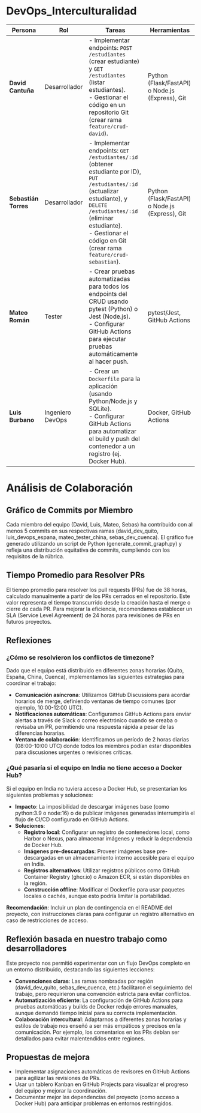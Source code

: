 # DevOps_Interculturalidad


| Persona            | Rol                 | Tareas                                                                 | Herramientas                     |
|--------------------|---------------------|-----------------------------------------------------------------------|----------------------------------|
| **David Cantuña**  | Desarrollador       | - Implementar endpoints: `POST /estudiantes` (crear estudiante) y `GET /estudiantes` (listar estudiantes).<br>- Gestionar el código en un repositorio Git (crear rama `feature/crud-david`). | Python (Flask/FastAPI) o Node.js (Express), Git |
| **Sebastián Torres**| Desarrollador       | - Implementar endpoints: `GET /estudiantes/:id` (obtener estudiante por ID), `PUT /estudiantes/:id` (actualizar estudiante), y `DELETE /estudiantes/:id` (eliminar estudiante).<br>- Gestionar el código en Git (crear rama `feature/crud-sebastian`). | Python (Flask/FastAPI) o Node.js (Express), Git |
| **Mateo Román**    | Tester              | - Crear pruebas automatizadas para todos los endpoints del CRUD usando pytest (Python) o Jest (Node.js).<br>- Configurar GitHub Actions para ejecutar pruebas automáticamente al hacer push. | pytest/Jest, GitHub Actions      |
| **Luis Burbano**   | Ingeniero DevOps    | - Crear un `Dockerfile` para la aplicación (usando Python/Node.js y SQLite).<br>- Configurar GitHub Actions para automatizar el build y push del contenedor a un registro (ej. Docker Hub). | Docker, GitHub Actions           |


# Análisis de Colaboración

## Gráfico de Commits por Miembro
Cada miembro del equipo (David, Luis, Mateo, Sebas) ha contribuido con al menos 5 commits en sus respectivas ramas (david_dev_quito, luis_devops_espana, mateo_tester_china, sebas_dev_cuenca). El gráfico fue generado utilizando un script de Python (generate_commit_graph.py) y refleja una distribución equitativa de commits, cumpliendo con los requisitos de la rúbrica.

## Tiempo Promedio para Resolver PRs
El tiempo promedio para resolver los pull requests (PRs) fue de 38 horas, calculado manualmente a partir de los PRs cerrados en el repositorio. Este valor representa el tiempo transcurrido desde la creación hasta el merge o cierre de cada PR. Para mejorar la eficiencia, recomendamos establecer un SLA (Service Level Agreement) de 24 horas para revisiones de PRs en futuros proyectos.

## Reflexiones

### ¿Cómo se resolvieron los conflictos de timezone?
Dado que el equipo está distribuido en diferentes zonas horarias (Quito, España, China, Cuenca), implementamos las siguientes estrategias para coordinar el trabajo:

- **Comunicación asíncrona**: Utilizamos GitHub Discussions para acordar horarios de merge, definiendo ventanas de tiempo comunes (por ejemplo, 10:00-12:00 UTC).
- **Notificaciones automáticas**: Configuramos GitHub Actions para enviar alertas a través de Slack o correo electrónico cuando se creaba o revisaba un PR, permitiendo una respuesta rápida a pesar de las diferencias horarias.
- **Ventana de colaboración**: Identificamos un período de 2 horas diarias (08:00-10:00 UTC) donde todos los miembros podían estar disponibles para discusiones urgentes o revisiones críticas.

### ¿Qué pasaría si el equipo en India no tiene acceso a Docker Hub?
Si el equipo en India no tuviera acceso a Docker Hub, se presentarían los siguientes problemas y soluciones:

- **Impacto**: La imposibilidad de descargar imágenes base (como python:3.9 o node:16) o de publicar imágenes generadas interrumpiría el flujo de CI/CD configurado en GitHub Actions.
- **Soluciones**:
  - **Registro local**: Configurar un registro de contenedores local, como Harbor o Nexus, para almacenar imágenes y reducir la dependencia de Docker Hub.
  - **Imágenes pre-descargadas**: Proveer imágenes base pre-descargadas en un almacenamiento interno accesible para el equipo en India.
  - **Registros alternativos**: Utilizar registros públicos como GitHub Container Registry (ghcr.io) o Amazon ECR, si están disponibles en la región.
  - **Construcción offline**: Modificar el Dockerfile para usar paquetes locales o cachés, aunque esto podría limitar la portabilidad.

**Recomendación**: Incluir un plan de contingencia en el README del proyecto, con instrucciones claras para configurar un registro alternativo en caso de restricciones de acceso.

## Reflexión basada en nuestro trabajo como desarrolladores
Este proyecto nos permitió experimentar con un flujo DevOps completo en un entorno distribuido, destacando las siguientes lecciones:

- **Convenciones claras**: Las ramas nombradas por región (david_dev_quito, sebas_dev_cuenca, etc.) facilitaron el seguimiento del trabajo, pero requirieron una convención estricta para evitar conflictos.
- **Automatización eficiente**: La configuración de GitHub Actions para pruebas automáticas y builds de Docker redujo errores manuales, aunque demandó tiempo inicial para su correcta implementación.
- **Colaboración intercultural**: Adaptarnos a diferentes zonas horarias y estilos de trabajo nos enseñó a ser más empáticos y precisos en la comunicación. Por ejemplo, los comentarios en los PRs debían ser detallados para evitar malentendidos entre regiones.

## Propuestas de mejora
- Implementar asignaciones automáticas de revisores en GitHub Actions para agilizar las revisiones de PRs.
- Usar un tablero Kanban en GitHub Projects para visualizar el progreso del equipo y mejorar la coordinación.
- Documentar mejor las dependencias del proyecto (como acceso a Docker Hub) para anticipar problemas en entornos restringidos.

